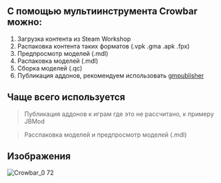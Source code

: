 ## С помощью мультиинструмента Crowbar можно:

1. Загрузка контента из Steam Workshop
2. Распаковка контента таких форматов (.vpk .gma .apk .fpx)
3. Предпросмотр моделей (.mdl)
4. Распаковка моделей (.mdl)
5. Сборка моделей (.qc)
6. Публикация аддонов, рекомендуем использовать [gmpublisher][tool gmpublisher]

<!-- Основный ссылки -->
[tool gmpublisher]: https://github.com/WilliamVenner/gmpublisher/releases

## Чаще всего используется
> Публикация аддонов к играм где это не рассчитано, к примеру JBMod

> Расспаковка моделей и предпросмотр моделей (.mdl)

## Изображения
![Crowbar_0 72][img crowbar]

<!-- Картинки -->
[img crowbar]: https://user-images.githubusercontent.com/30258996/224700892-4b258333-444f-46e3-b0aa-f3390ccc4800.png